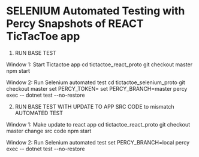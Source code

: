 
SELENIUM Automated Testing with Percy Snapshots
of REACT TicTacToe app
===============================================

1. RUN BASE TEST

Window 1: Start Tictactoe app
cd tictactoe_react_proto
git checkout master
npm start

Window 2: Run Selenium automated test
cd tictactoe_selenium_proto
git checkout master
set PERCY_TOKEN=<see percy.io Project settings>
set PERCY_BRANCH=master
percy exec -- dotnet test --no-restore

2. RUN BASE TEST WITH UPDATE TO APP SRC CODE to
mismatch AUTOMATED TEST

Window 1: Make update to react app
cd tictactoe_react_proto
git checkout master
change src code
npm start

Window 2: Run Selenium automated test
set PERCY_BRANCH=local
percy exec -- dotnet test --no-restore
